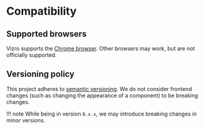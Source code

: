 # Compatibility

## Supported browsers
Vizro supports the [Chrome browser](https://www.google.com/intl/en_us/chrome/).
Other browsers may work, but are not officially supported.

## Versioning policy
This project adheres to [semantic versioning](https://semver.org/spec/v2.0.0.html).
We do not consider frontend changes (such as changing the appearance of a component) to be breaking changes.

!!! note
    While being in version `0.x.x`, we may introduce breaking changes in minor versions.
